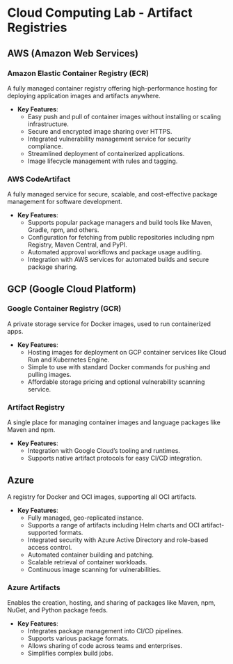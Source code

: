 
# Cloud Computing Lab - Artifact Registries

## AWS (Amazon Web Services)

### Amazon Elastic Container Registry (ECR)
A fully managed container registry offering high-performance hosting for deploying application images and artifacts anywhere.
- **Key Features**:
  - Easy push and pull of container images without installing or scaling infrastructure.
  - Secure and encrypted image sharing over HTTPS.
  - Integrated vulnerability management service for security compliance.
  - Streamlined deployment of containerized applications.
  - Image lifecycle management with rules and tagging.

### AWS CodeArtifact
A fully managed service for secure, scalable, and cost-effective package management for software development.
- **Key Features**:
  - Supports popular package managers and build tools like Maven, Gradle, npm, and others.
  - Configuration for fetching from public repositories including npm Registry, Maven Central, and PyPI.
  - Automated approval workflows and package usage auditing.
  - Integration with AWS services for automated builds and secure package sharing.

## GCP (Google Cloud Platform)

### Google Container Registry (GCR)
A private storage service for Docker images, used to run containerized apps.
- **Key Features**:
  - Hosting images for deployment on GCP container services like Cloud Run and Kubernetes Engine.
  - Simple to use with standard Docker commands for pushing and pulling images.
  - Affordable storage pricing and optional vulnerability scanning service.

### Artifact Registry
A single place for managing container images and language packages like Maven and npm.
- **Key Features**:
  - Integration with Google Cloud’s tooling and runtimes.
  - Supports native artifact protocols for easy CI/CD integration.

## Azure

A registry for Docker and OCI images, supporting all OCI artifacts.
- **Key Features**:
  - Fully managed, geo-replicated instance.
  - Supports a range of artifacts including Helm charts and OCI artifact-supported formats.
  - Integrated security with Azure Active Directory and role-based access control.
  - Automated container building and patching.
  - Scalable retrieval of container workloads.
  - Continuous image scanning for vulnerabilities.

### Azure Artifacts
Enables the creation, hosting, and sharing of packages like Maven, npm, NuGet, and Python package feeds.
- **Key Features**:
  - Integrates package management into CI/CD pipelines.
  - Supports various package formats.
  - Allows sharing of code across teams and enterprises.
  - Simplifies complex build jobs.
